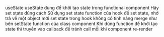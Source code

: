 useState
useState dùng để khởi tạo state trong functional component
Hãy set state đúng cách
Sử dụng set state function của hook để set state, nhớ trả về một object mới
set state trong hook không có tính năng merge như bên setState function của class component
Khi dùng function để khởi tạo state thì truyền vào callback để tránh call mỗi khi component re-render
